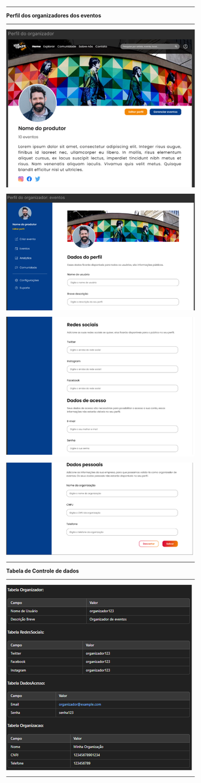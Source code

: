 --------------------------------------------------------------

**Perfil dos organizadores dos eventos**

--------------------------------------------------------------

![PerfilOrganizador](PerfilOrganizador.png)

![PerfilOrganizador](PerfilOrganizador1.png)

![PerfilOrganizador](PerfilOrganizador2.png)

![PerfilOrganizador](PerfilOrganizador3.png)

--------------------------------------------------------------

**Tabela de Controle de dados**

--------------------------------------------------------------

![tabela](TabelaData.png)

--------------------------------------------------------------
